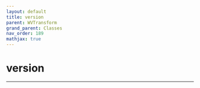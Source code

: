 ```yaml
---
layout: default
title: version
parent: WVTransform
grand_parent: Classes
nav_order: 189
mathjax: true
---
```


#  version




---


